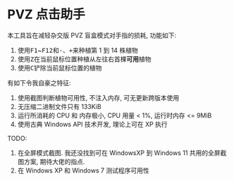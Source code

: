 # PVZ 点击助手

本工具旨在减轻杂交版 PVZ 盲盒模式对手指的损耗, 功能如下:

1. 使用<kbd>F1</kbd>~<kbd>F12</kbd>和<kbd>-</kbd>、<kbd>+</kbd>来种植第 1 到 14 株植物
2. 使用<kbd>Z</kbd>在当前鼠标位置种植从左往右首棵**可用**植物
3. 使用<kbd>C</kbd>铲除当前鼠标位置的植物

有如下令我自豪之特征:

1. 使用截图判断植物可用性, 不注入内存, 可无更新跨版本使用
2. 无压缩二进制文件只有 133KiB
3. 运行所消耗的 CPU 和 内存极小, CPU 用量 < 1%, 运行时内存 <= 9MiB
4. 使用古典 Windows API 技术开发, 理论上可在 XP 执行

TODO: 

1. 在全屏模式截图. 我还没找到可在 WindowsXP 到 Windows 11 共用的全屏截图方案, 期待大佬的指点. 
2. 在 Windows XP 和 Windows 7 测试程序可用性
